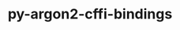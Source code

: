 ---
title: "py-argon2-cffi-bindings"
layout: cache
categories: [package, develop]
meta: {"compilers": ["gcc@11.1.0", "gcc@11.4.0"], "num_specs": 40, "num_specs_by_stack": {"data-vis-sdk": 8, "e4s": 16, "e4s-neoverse-v2": 16, "root": 40}, "oss": ["ubuntu20.04", "ubuntu22.04"], "platforms": ["linux"], "stacks": ["data-vis-sdk", "e4s", "e4s-neoverse-v2", "root"], "targets": ["neoverse_v2", "x86_64_v3"], "versions": ["21.2.0"]}
spec_details: [{"compiler": "gcc@11.4.0", "hash": "2etaebxb2tjfeg7nmiep4jyvexpbbnfd", "os": "ubuntu22.04", "platform": "linux", "size": "-", "stacks": ["e4s", "root"], "target": "x86_64_v3", "variants": ["build_system=python_pip"], "versions": ["21.2.0"]}, {"compiler": "gcc@11.4.0", "hash": "5iquenc4rslwrhs4n3kr7oogwgjful5j", "os": "ubuntu22.04", "platform": "linux", "size": "-", "stacks": ["e4s", "root"], "target": "x86_64_v3", "variants": ["build_system=python_pip"], "versions": ["21.2.0"]}, {"compiler": "gcc@11.4.0", "hash": "5p3tzub3uez5cynes3uimftvq4i7xcda", "os": "ubuntu22.04", "platform": "linux", "size": "-", "stacks": ["e4s", "root"], "target": "x86_64_v3", "variants": ["build_system=python_pip"], "versions": ["21.2.0"]}, {"compiler": "gcc@11.4.0", "hash": "5rxfzt5hbghetymvvpxfkptlhpaw3w5b", "os": "ubuntu22.04", "platform": "linux", "size": "-", "stacks": ["e4s", "root"], "target": "x86_64_v3", "variants": ["build_system=python_pip"], "versions": ["21.2.0"]}, {"compiler": "gcc@11.4.0", "hash": "6xuagytn4qjjbrbofxjzfijvwcst4am5", "os": "ubuntu22.04", "platform": "linux", "size": "-", "stacks": ["e4s", "root"], "target": "x86_64_v3", "variants": ["build_system=python_pip"], "versions": ["21.2.0"]}, {"compiler": "gcc@11.4.0", "hash": "7dlzko34lla4oyuldgsafb44hti6ktie", "os": "ubuntu22.04", "platform": "linux", "size": "-", "stacks": ["e4s-neoverse-v2", "root"], "target": "neoverse_v2", "variants": ["build_system=python_pip"], "versions": ["21.2.0"]}, {"compiler": "gcc@11.4.0", "hash": "a7o4kim3ab6fvt5gyzk552id7atmkmuc", "os": "ubuntu22.04", "platform": "linux", "size": "-", "stacks": ["e4s", "root"], "target": "x86_64_v3", "variants": ["build_system=python_pip"], "versions": ["21.2.0"]}, {"compiler": "gcc@11.4.0", "hash": "ahkfvercnxfg4vxrin6g4lq4n6cgtk66", "os": "ubuntu22.04", "platform": "linux", "size": "-", "stacks": ["e4s-neoverse-v2", "root"], "target": "neoverse_v2", "variants": ["build_system=python_pip"], "versions": ["21.2.0"]}, {"compiler": "gcc@11.4.0", "hash": "ax26oc6zakjihwvmk5zkjrkfgbvs7zf3", "os": "ubuntu22.04", "platform": "linux", "size": "-", "stacks": ["e4s-neoverse-v2", "root"], "target": "neoverse_v2", "variants": ["build_system=python_pip"], "versions": ["21.2.0"]}, {"compiler": "gcc@11.1.0", "hash": "b4zqqnop6gudrcfajtmppmjhzbl5z5jh", "os": "ubuntu20.04", "platform": "linux", "size": "-", "stacks": ["data-vis-sdk", "root"], "target": "x86_64_v3", "variants": ["build_system=python_pip"], "versions": ["21.2.0"]}, {"compiler": "gcc@11.4.0", "hash": "bz4r73udygz3c7wq4unext43b5y35iut", "os": "ubuntu22.04", "platform": "linux", "size": "-", "stacks": ["e4s-neoverse-v2", "root"], "target": "neoverse_v2", "variants": ["build_system=python_pip"], "versions": ["21.2.0"]}, {"compiler": "gcc@11.4.0", "hash": "c5t6c2cl6nrhoc6tfhj6i7nmv3cwx25w", "os": "ubuntu22.04", "platform": "linux", "size": "-", "stacks": ["e4s-neoverse-v2", "root"], "target": "neoverse_v2", "variants": ["build_system=python_pip"], "versions": ["21.2.0"]}, {"compiler": "gcc@11.1.0", "hash": "ciwnkz5qu3bt433mi6iq5fdirxuz3szy", "os": "ubuntu20.04", "platform": "linux", "size": "-", "stacks": ["data-vis-sdk", "root"], "target": "x86_64_v3", "variants": ["build_system=python_pip"], "versions": ["21.2.0"]}, {"compiler": "gcc@11.4.0", "hash": "clwh4ygjcc3xlwftoucx6nmkq6uwzp4l", "os": "ubuntu22.04", "platform": "linux", "size": "-", "stacks": ["e4s-neoverse-v2", "root"], "target": "neoverse_v2", "variants": ["build_system=python_pip"], "versions": ["21.2.0"]}, {"compiler": "gcc@11.1.0", "hash": "codijw5chabqiqphposwlgpnwi7fov6s", "os": "ubuntu20.04", "platform": "linux", "size": "-", "stacks": ["data-vis-sdk", "root"], "target": "x86_64_v3", "variants": ["build_system=python_pip"], "versions": ["21.2.0"]}, {"compiler": "gcc@11.4.0", "hash": "dd7ogh4p4iedmgbgxhizsog622xtena6", "os": "ubuntu22.04", "platform": "linux", "size": "-", "stacks": ["e4s", "root"], "target": "x86_64_v3", "variants": ["build_system=python_pip"], "versions": ["21.2.0"]}, {"compiler": "gcc@11.4.0", "hash": "elwh4jzrtddgdxs5rwq5huubcubg7ypd", "os": "ubuntu22.04", "platform": "linux", "size": "-", "stacks": ["e4s-neoverse-v2", "root"], "target": "neoverse_v2", "variants": ["build_system=python_pip"], "versions": ["21.2.0"]}, {"compiler": "gcc@11.4.0", "hash": "fhywqfkd5ez5ayyjagaqatiw47ctlc7v", "os": "ubuntu22.04", "platform": "linux", "size": "-", "stacks": ["e4s", "root"], "target": "x86_64_v3", "variants": ["build_system=python_pip"], "versions": ["21.2.0"]}, {"compiler": "gcc@11.1.0", "hash": "fzgfqdm5pydy5onsjteerumbeydgman4", "os": "ubuntu20.04", "platform": "linux", "size": "-", "stacks": ["data-vis-sdk", "root"], "target": "x86_64_v3", "variants": ["build_system=python_pip"], "versions": ["21.2.0"]}, {"compiler": "gcc@11.4.0", "hash": "gbyquavwaqbrhikkwfjmqkdhbhofaab6", "os": "ubuntu22.04", "platform": "linux", "size": "-", "stacks": ["e4s-neoverse-v2", "root"], "target": "neoverse_v2", "variants": ["build_system=python_pip"], "versions": ["21.2.0"]}, {"compiler": "gcc@11.4.0", "hash": "kmd7sfezeociyvzhsijux2tbngako3wj", "os": "ubuntu22.04", "platform": "linux", "size": "-", "stacks": ["e4s", "root"], "target": "x86_64_v3", "variants": ["build_system=python_pip"], "versions": ["21.2.0"]}, {"compiler": "gcc@11.4.0", "hash": "kmhyffp62amfgeg64btu3jtjt26qfxr4", "os": "ubuntu22.04", "platform": "linux", "size": "-", "stacks": ["e4s-neoverse-v2", "root"], "target": "neoverse_v2", "variants": ["build_system=python_pip"], "versions": ["21.2.0"]}, {"compiler": "gcc@11.4.0", "hash": "llcg2v2nw725wf7pf64poh7g4jkdau3w", "os": "ubuntu22.04", "platform": "linux", "size": "-", "stacks": ["e4s-neoverse-v2", "root"], "target": "neoverse_v2", "variants": ["build_system=python_pip"], "versions": ["21.2.0"]}, {"compiler": "gcc@11.4.0", "hash": "necw2wnug26h26zh7wwqvmfqr7ixb2mt", "os": "ubuntu22.04", "platform": "linux", "size": "-", "stacks": ["e4s", "root"], "target": "x86_64_v3", "variants": ["build_system=python_pip"], "versions": ["21.2.0"]}, {"compiler": "gcc@11.4.0", "hash": "nuty5uawy7v3jdolhqjuu6nn5sxxknf7", "os": "ubuntu22.04", "platform": "linux", "size": "-", "stacks": ["e4s", "root"], "target": "x86_64_v3", "variants": ["build_system=python_pip"], "versions": ["21.2.0"]}, {"compiler": "gcc@11.4.0", "hash": "ospw725ebpirikpktcckqwl2jhkpozeg", "os": "ubuntu22.04", "platform": "linux", "size": "-", "stacks": ["e4s", "root"], "target": "x86_64_v3", "variants": ["build_system=python_pip"], "versions": ["21.2.0"]}, {"compiler": "gcc@11.4.0", "hash": "phlda6wjgwy7mytezhvanvt6bte3z3vc", "os": "ubuntu22.04", "platform": "linux", "size": "-", "stacks": ["e4s-neoverse-v2", "root"], "target": "neoverse_v2", "variants": ["build_system=python_pip"], "versions": ["21.2.0"]}, {"compiler": "gcc@11.4.0", "hash": "pvkzsmaexbesux2v34urvgtmye4fzlpb", "os": "ubuntu22.04", "platform": "linux", "size": "-", "stacks": ["e4s-neoverse-v2", "root"], "target": "neoverse_v2", "variants": ["build_system=python_pip"], "versions": ["21.2.0"]}, {"compiler": "gcc@11.4.0", "hash": "s3ad5uzvkhrql3scznyk4of3szyeowl6", "os": "ubuntu22.04", "platform": "linux", "size": "-", "stacks": ["e4s", "root"], "target": "x86_64_v3", "variants": ["build_system=python_pip"], "versions": ["21.2.0"]}, {"compiler": "gcc@11.1.0", "hash": "sepbyonphkease243yus6agdvwziga5e", "os": "ubuntu20.04", "platform": "linux", "size": "-", "stacks": ["data-vis-sdk", "root"], "target": "x86_64_v3", "variants": ["build_system=python_pip"], "versions": ["21.2.0"]}, {"compiler": "gcc@11.4.0", "hash": "sha6ba6hnbrfqgckgjnuxprfh2ioqb3b", "os": "ubuntu22.04", "platform": "linux", "size": "-", "stacks": ["e4s-neoverse-v2", "root"], "target": "neoverse_v2", "variants": ["build_system=python_pip"], "versions": ["21.2.0"]}, {"compiler": "gcc@11.4.0", "hash": "svcrgxth3ouh4ggdvwdzyet3whivghi5", "os": "ubuntu22.04", "platform": "linux", "size": "-", "stacks": ["e4s", "root"], "target": "x86_64_v3", "variants": ["build_system=python_pip"], "versions": ["21.2.0"]}, {"compiler": "gcc@11.1.0", "hash": "tm7yrfwcyenyzt6v4gapsmebhl4k5pui", "os": "ubuntu20.04", "platform": "linux", "size": "-", "stacks": ["data-vis-sdk", "root"], "target": "x86_64_v3", "variants": ["build_system=python_pip"], "versions": ["21.2.0"]}, {"compiler": "gcc@11.1.0", "hash": "tmdlw5ggdpnqrrfhzwko5twnho6ualnt", "os": "ubuntu20.04", "platform": "linux", "size": "-", "stacks": ["data-vis-sdk", "root"], "target": "x86_64_v3", "variants": ["build_system=python_pip"], "versions": ["21.2.0"]}, {"compiler": "gcc@11.4.0", "hash": "ve74btggf3dfmygmzh7ksz544e77pmig", "os": "ubuntu22.04", "platform": "linux", "size": "-", "stacks": ["e4s-neoverse-v2", "root"], "target": "neoverse_v2", "variants": ["build_system=python_pip"], "versions": ["21.2.0"]}, {"compiler": "gcc@11.1.0", "hash": "vwbtvwc2pnxm6waeviqpnnqt2dlwgse6", "os": "ubuntu20.04", "platform": "linux", "size": "-", "stacks": ["data-vis-sdk", "root"], "target": "x86_64_v3", "variants": ["build_system=python_pip"], "versions": ["21.2.0"]}, {"compiler": "gcc@11.4.0", "hash": "wa5a2tnzd2xzucva2xqkyggufrx5tbes", "os": "ubuntu22.04", "platform": "linux", "size": "-", "stacks": ["e4s-neoverse-v2", "root"], "target": "neoverse_v2", "variants": ["build_system=python_pip"], "versions": ["21.2.0"]}, {"compiler": "gcc@11.4.0", "hash": "wbkhhdhz5xldedxbxinh2bpilikuy7kj", "os": "ubuntu22.04", "platform": "linux", "size": "-", "stacks": ["e4s-neoverse-v2", "root"], "target": "neoverse_v2", "variants": ["build_system=python_pip"], "versions": ["21.2.0"]}, {"compiler": "gcc@11.4.0", "hash": "wtl7kibckgdv6gqw7zvgsthiauvqincc", "os": "ubuntu22.04", "platform": "linux", "size": "-", "stacks": ["e4s", "root"], "target": "x86_64_v3", "variants": ["build_system=python_pip"], "versions": ["21.2.0"]}, {"compiler": "gcc@11.4.0", "hash": "zbvx3xlqvknibbuw4vaoaln57deepmxd", "os": "ubuntu22.04", "platform": "linux", "size": "-", "stacks": ["e4s", "root"], "target": "x86_64_v3", "variants": ["build_system=python_pip"], "versions": ["21.2.0"]}]
---